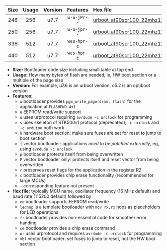 |Size|Usage|Version|Features|Hex file|
|:-:|:-:|:-:|:-:|:--|
|246|256|u7.7|`w-u-jPr--`|[urboot_at90scr100_22mhz1184_230400bps_lednop_ur_vbl.hex](https://raw.githubusercontent.com/stefanrueger/urboot.hex/main/mcus/at90scr100/fcpu_22mhz1184/230400_bps/urboot_at90scr100_22mhz1184_230400bps_lednop_ur_vbl.hex)|
|250|256|u7.7|`w-u-jpr--`|[urboot_at90scr100_22mhz1184_230400bps_lednop_fr_ur_vbl.hex](https://raw.githubusercontent.com/stefanrueger/urboot.hex/main/mcus/at90scr100/fcpu_22mhz1184/230400_bps/urboot_at90scr100_22mhz1184_230400bps_lednop_fr_ur_vbl.hex)|
|336|512|u7.7|`weu-hpr-c`|[urboot_at90scr100_22mhz1184_230400bps_ee_lednop_fr_ce_ur.hex](https://raw.githubusercontent.com/stefanrueger/urboot.hex/main/mcus/at90scr100/fcpu_22mhz1184/230400_bps/urboot_at90scr100_22mhz1184_230400bps_ee_lednop_fr_ce_ur.hex)|
|440|512|u7.7|`wes-hpr-c`|[urboot_at90scr100_22mhz1184_230400bps_ee_lednop_fr_ce.hex](https://raw.githubusercontent.com/stefanrueger/urboot.hex/main/mcus/at90scr100/fcpu_22mhz1184/230400_bps/urboot_at90scr100_22mhz1184_230400bps_ee_lednop_fr_ce.hex)|

- **Size:** Bootloader code size including small table at top end
- **Usage:** How many bytes of flash are needed, ie, HW boot section or a multiple of the page size
- **Version:** For example, u7.6 is an urboot version, o5.2 is an optiboot version
- **Features:**
  + `w` bootloader provides `pgm_write_page(sram, flash)` for the application at `FLASHEND-4+1`
  + `e` EEPROM read/write support
  + `u` uses urprotocol requiring `avrdude -c urclock` for programming
  + `s` uses skeleton of STK500v1 protocol (deprecated); `-c urclock` and `-c arduino` both work
  + `h` hardware boot section: make sure fuses are set for reset to jump to boot section
  + `j` vector bootloader: applications *need to be patched externally*, eg, using `avrdude -c urclock`
  + `p` bootloader protects itself from being overwritten
  + `P` vector bootloader only: protects itself and reset vector from being overwritten
  + `r` preserves reset flags for the application in the register R2
  + `c` bootloader provides chip erase functionality (recommended for large MCUs)
  + `-` corresponding feature not present
- **Hex file:** typically MCU name, oscillator frequency (16 MHz default) and baud rate (115200 default) followed by
  + `ee` bootloader supports EEPROM read/write
  + `lednop` is a template bootloader with `mov rx,rx` nops as placeholders for LED operations
  + `fr` bootloader provides non-essential code for smoother error handing
  + `ce` bootloader provides a chip erase command
  + `ur` uses urprotocol and requires `avrdude -c urclock` for programming
  + `vbl` vector bootloader: set fuses to jump to reset, not the HW boot section

